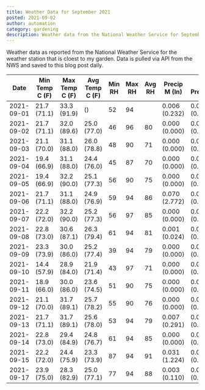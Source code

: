 ```yaml
---
title: Weather Data for September 2021
posted: 2021-09-02
author: automation
category: gardening
description: Weather data from the National Weather Service for September 2021
---
```


Weather data as reported from the National Weather Service for the weather station 
that is cloest to my garden. Data is pulled via API from the NWS and saved to this 
blog post daily.

|Date|Min Temp C (F)|Max Temp C (F)|Avg Temp C (F)|Min RH|Max RH|Avg RH|Precip M (In)|Avg Precip/Hr|
|---|---|---|---|---|---|---|---|---|
|2021-09-01|21.7 (71.1)|33.3 (91.9)| ()|52|94||0.006 (0.232)|0.008 (0.008)|
|2021-09-02|21.7 (71.1)|32.0 (89.6)|25.0 (77.0)|46|96|80|0.000 (0.000)|0.000 (0.000)|
|2021-09-03|21.1 (70.0)|31.1 (88.0)|26.0 (78.8)|48|90|71|0.000 (0.000)|0.000 (0.000)|
|2021-09-04|19.4 (66.9)|31.1 (88.0)|24.4 (76.0)|45|87|70|0.000 (0.000)|0.000 (0.000)|
|2021-09-05|19.4 (66.9)|32.2 (90.0)|25.1 (77.3)|56|90|75|0.000 (0.000)|0.000 (0.000)|
|2021-09-06|21.7 (71.1)|31.1 (88.0)|24.9 (76.9)|59|94|86|0.070 (2.772)|0.071 (0.071)|
|2021-09-07|22.2 (72.0)|32.2 (90.0)|25.2 (77.3)|56|97|85|0.000 (0.000)|0.000 (0.000)|
|2021-09-08|22.8 (73.0)|30.6 (87.1)|26.3 (79.4)|61|94|81|0.001 (0.024)|0.001 (0.001)|
|2021-09-09|23.3 (73.9)|30.0 (86.0)|25.2 (77.4)|39|94|79|0.000 (0.000)|0.000 (0.000)|
|2021-09-10|14.4 (57.9)|28.9 (84.0)|21.9 (71.4)|43|97|71|0.000 (0.000)|0.000 (0.000)|
|2021-09-11|18.9 (66.0)|30.0 (86.0)|23.6 (74.5)|51|90|75|0.000 (0.000)|0.000 (0.000)|
|2021-09-12|21.1 (70.0)|31.7 (89.1)|25.7 (78.2)|55|90|76|0.000 (0.000)|0.000 (0.000)|
|2021-09-13|21.7 (71.1)|31.7 (89.1)|25.6 (78.0)|53|94|79|0.007 (0.291)|0.012 (0.012)|
|2021-09-14|22.8 (73.0)|29.4 (84.9)|24.8 (76.7)|61|94|85|0.000 (0.000)|0.000 (0.000)|
|2021-09-15|22.2 (72.0)|24.4 (75.9)|23.3 (73.9)|87|94|91|0.031 (1.224)|0.028 (0.028)|
|2021-09-17|23.9 (75.0)|28.3 (82.9)|25.0 (77.1)|77|94|88|0.003 (0.110)|0.003 (0.003)|
